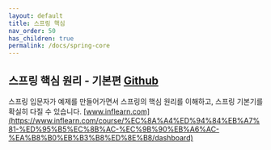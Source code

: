 ```yaml
---
layout: default
title: 스프링 핵심
nav_order: 50
has_children: true
permalink: /docs/spring-core
---
```



## 스프링 핵심 원리 - 기본편 [Github](https://github.com/jeongcode/spring-core)

스프링 입문자가 예제를 만들어가면서 스프링의 핵심 원리를 이해하고, 스프링 기본기를 확실히 다질 수 있습니다.
[www.inflearn.com](https://www.inflearn.com/course/%EC%8A%A4%ED%94%84%EB%A7%81-%ED%95%B5%EC%8B%AC-%EC%9B%90%EB%A6%AC-%EA%B8%B0%EB%B3%B8%ED%8E%B8/dashboard)
